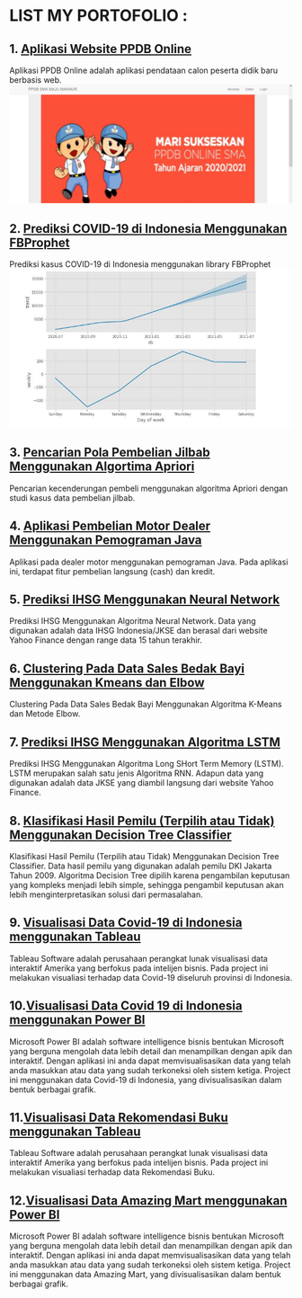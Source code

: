 # LIST MY PORTOFOLIO :

## 1. [Aplikasi Website PPDB Online](https://github.com/fadilafgani/Sistem-Website-PPDB-Online)
Aplikasi PPDB Online adalah aplikasi pendataan calon peserta didik baru berbasis web.
![](/images/ppdb.JPG)

## 2. [Prediksi COVID-19 di Indonesia Menggunakan FBProphet](https://github.com/fadilafgani/Prediksi-COVID-19-di-Indonesia-Menggunakan-Fbprophet)
Prediksi kasus COVID-19 di Indonesia menggunakan library FBProphet
![](/images/fbprophet.JPG)

## 3. [Pencarian Pola Pembelian Jilbab Menggunakan Algortima Apriori](https://github.com/fadilafgani/Pencarian-Pola-Pembelian-Jilbab-Menggunakan-Algortima-Apriori)
Pencarian kecenderungan pembeli menggunakan algoritma Apriori dengan studi kasus data pembelian jilbab.

## 4. [Aplikasi Pembelian Motor Dealer Menggunakan Pemograman Java](https://github.com/fadilafgani/Aplikasi-Pembelian-Motor-Dealer-Menggunakan-Pemograman-Java)
Aplikasi pada dealer motor menggunakan pemograman Java. Pada aplikasi ini, terdapat fitur pembelian langsung (cash) dan kredit.

## 5. [Prediksi IHSG Menggunakan Neural Network](https://github.com/fadilafgani/Prediksi-IHSG-Menggunakan-Neural-Network)
Prediksi IHSG Menggunakan Algoritma Neural Network. Data yang digunakan adalah data IHSG Indonesia/JKSE dan berasal dari website Yahoo Finance dengan range data 15 tahun terakhir.

## 6. [Clustering Pada Data Sales Bedak Bayi Menggunakan Kmeans dan Elbow](https://github.com/fadilafgani/Clustering-Pada-Data-Sales-Bedak-Bayi-Menggunakan-Kmeans-dan-Elbow)
Clustering Pada Data Sales Bedak Bayi Menggunakan Algoritma K-Means dan Metode Elbow.

## 7. [Prediksi IHSG Menggunakan Algoritma LSTM](https://github.com/fadilafgani/Prediksi-IHSG-Menggunakan-Algoritma-LSTM)
Prediksi IHSG Menggunakan Algoritma Long SHort Term Memory (LSTM). LSTM merupakan salah satu jenis Algoritma RNN. Adapun data yang digunakan adalah data JKSE yang diambil langsung dari website Yahoo Finance.

## 8. [Klasifikasi Hasil Pemilu (Terpilih atau Tidak) Menggunakan Decision Tree Classifier](https://github.com/fadilafgani/Klasifikasi-Hasil-Pemilu-Terpilih-atau-Tidak-Menggunakan-Decision-Tree-Classifier)
Klasifikasi Hasil Pemilu (Terpilih atau Tidak) Menggunakan Decision Tree Classifier. Data hasil pemilu yang digunakan adalah pemilu DKI Jakarta Tahun 2009. Algoritma Decision Tree dipilih karena pengambilan keputusan yang kompleks menjadi lebih simple, sehingga pengambil keputusan akan lebih menginterpretasikan solusi dari permasalahan.

## 9. [Visualisasi Data Covid-19 di Indonesia menggunakan Tableau](https://github.com/fadilafgani/Visualisasi-Data-Covid-19-di-Indonesia-menggunakan-Tableau)
Tableau Software adalah perusahaan perangkat lunak visualisasi data interaktif Amerika yang berfokus pada intelijen bisnis. Pada project ini melakukan visualiasi terhadap data Covid-19 diseluruh provinsi di Indonesia.

## 10.[Visualisasi Data Covid 19 di Indonesia menggunakan Power BI](https://github.com/fadilafgani/Visualisasi-Data-Covid-19-di-Indonesia-menggunakan-Power-BI)
Microsoft Power BI adalah software intelligence bisnis bentukan Microsoft yang berguna mengolah data lebih detail dan menampilkan dengan apik dan interaktif. Dengan aplikasi ini anda dapat memvisualisasikan data yang telah anda masukkan atau data yang sudah terkoneksi oleh sistem ketiga. Project ini menggunakan data Covid-19 di Indonesia, yang divisualisasikan dalam bentuk berbagai grafik.

## 11.[Visualisasi Data Rekomendasi Buku menggunakan Tableau](https://github.com/fadilafgani/Visualisasi-Data-Rekomendasi-Buku-menggunakan-Tableau)
Tableau Software adalah perusahaan perangkat lunak visualisasi data interaktif Amerika yang berfokus pada intelijen bisnis. Pada project ini melakukan visualiasi terhadap data Rekomendasi Buku.

## 12.[Visualisasi Data Amazing Mart menggunakan Power BI](https://github.com/fadilafgani/Visualisasi-Data-Amazing-Mart-menggunakan-Power-BI)
Microsoft Power BI adalah software intelligence bisnis bentukan Microsoft yang berguna mengolah data lebih detail dan menampilkan dengan apik dan interaktif. Dengan aplikasi ini anda dapat memvisualisasikan data yang telah anda masukkan atau data yang sudah terkoneksi oleh sistem ketiga. Project ini menggunakan data Amazing Mart, yang divisualisasikan dalam bentuk berbagai grafik.
